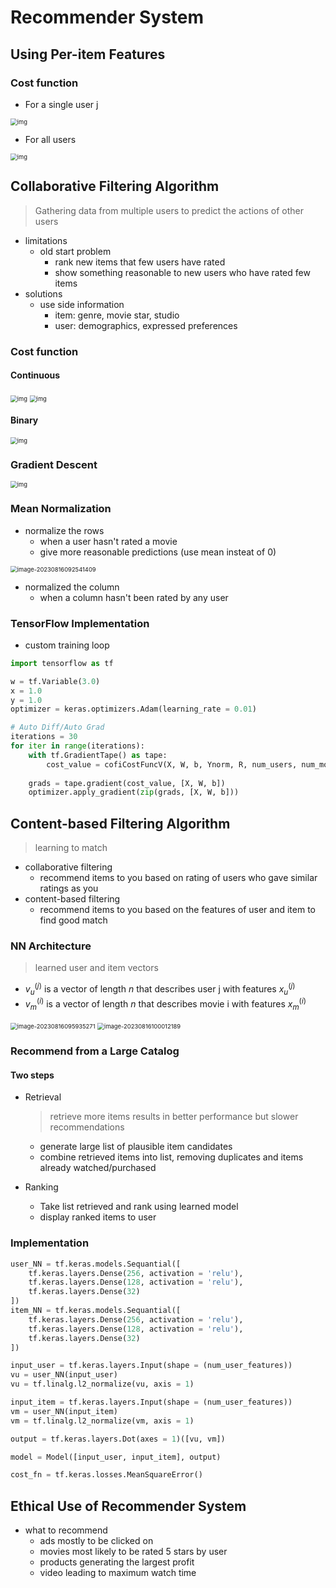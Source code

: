 # Recommender System

## Using Per-item Features

### Cost function

* For a single user j

<img src="file:///C:/Users/BNY1SGH/AppData/Local/Temp/msohtmlclip1/01/clip_image009.png" alt="img" style="zoom:67%;" />

* For all users

<img src="file:///C:/Users/BNY1SGH/AppData/Local/Temp/msohtmlclip1/01/clip_image011.png" alt="img" style="zoom:67%;" />

 

## Collaborative Filtering Algorithm

> Gathering data from multiple users to predict the actions of other users

* limitations
  * old start problem
    * rank new items that few users have rated
    * show something reasonable to new users who have rated few items
* solutions
  * use side information
    * item: genre, movie star, studio
    * user: demographics, expressed preferences

### Cost function

#### Continuous

<img src="file:///C:/Users/BNY1SGH/AppData/Local/Temp/msohtmlclip1/01/clip_image013.png" alt="img" style="zoom:67%;" />

<img src="file:///C:/Users/BNY1SGH/AppData/Local/Temp/msohtmlclip1/01/clip_image015.png" alt="img" style="zoom:67%;" />

#### Binary

<img src="file:///C:/Users/BNY1SGH/AppData/Local/Temp/msohtmlclip1/01/clip_image018.png" alt="img" style="zoom: 67%;" />

### Gradient Descent

<img src="file:///C:/Users/BNY1SGH/AppData/Local/Temp/msohtmlclip1/01/clip_image016.png" alt="img" style="zoom:67%;" />

 

### Mean Normalization

* normalize the rows
  * when a user hasn't rated a movie
  * give more reasonable predictions (use mean insteat of 0)

<img src="C:\Users\BNY1SGH\AppData\Roaming\Typora\typora-user-images\image-20230816092541409.png" alt="image-20230816092541409" style="zoom:67%;" />

* normalized the column
  * when a column hasn't been rated by any user

### TensorFlow Implementation

* custom training loop

```python
import tensorflow as tf

w = tf.Variable(3.0)
x = 1.0
y = 1.0
optimizer = keras.optimizers.Adam(learning_rate = 0.01)

# Auto Diff/Auto Grad
iterations = 30
for iter in range(iterations):
    with tf.GradientTape() as tape:
        cost_value = cofiCostFuncV(X, W, b, Ynorm, R, num_users, num_movies, lambda)
        
    grads = tape.gradient(cost_value, [X, W, b])
    optimizer.apply_gradient(zip(grads, [X, W, b]))
```

## Content-based Filtering Algorithm

> learning to match

* collaborative filtering
  * recommend items to you based on rating of users who gave similar ratings as you
* content-based filtering
  * recommend items to you based on the features of user and item to find good match

### NN Architecture

> learned user and item vectors

* $v_u^{(j)}$ is a vector of length $n$ that describes user j with features $x_u^{(j)}$
* $v_m^{(i)}$ is a vector of length $n$ that describes movie i with features $x_m^{(i)}$

<img src="C:\Users\BNY1SGH\AppData\Roaming\Typora\typora-user-images\image-20230816095935271.png" alt="image-20230816095935271" style="zoom:67%;" />

<img src="C:\Users\BNY1SGH\AppData\Roaming\Typora\typora-user-images\image-20230816100012189.png" alt="image-20230816100012189" style="zoom:67%;" />

### Recommend from a Large Catalog

#### Two steps

* Retrieval

  > retrieve more items results in better performance but slower recommendations

  * generate large list of plausible item candidates
  * combine retrieved items into list, removing duplicates and items already watched/purchased

* Ranking

  * Take list retrieved and rank using learned model
  * display ranked items to user

### Implementation

```python
user_NN = tf.keras.models.Sequantial([
    tf.keras.layers.Dense(256, activation = 'relu'),
    tf.keras.layers.Dense(128, activation = 'relu'),
    tf.keras.layers.Dense(32)
])
item_NN = tf.keras.models.Sequantial([
    tf.keras.layers.Dense(256, activation = 'relu'),
    tf.keras.layers.Dense(128, activation = 'relu'),
    tf.keras.layers.Dense(32)
])

input_user = tf.keras.layers.Input(shape = (num_user_features))
vu = user_NN(input_user)
vu = tf.linalg.l2_normalize(vu, axis = 1)

input_item = tf.keras.layers.Input(shape = (num_user_features))
vm = user_NN(input_item)
vm = tf.linalg.l2_normalize(vm, axis = 1)

output = tf.keras.layers.Dot(axes = 1)([vu, vm])

model = Model([input_user, input_item], output)

cost_fn = tf.keras.losses.MeanSquareError()
```

## Ethical Use of Recommender System

* what to recommend
  * ads mostly to be clicked on
  * movies most likely to be rated 5 stars by user
  * products generating the largest profit
  * video leading to maximum watch time